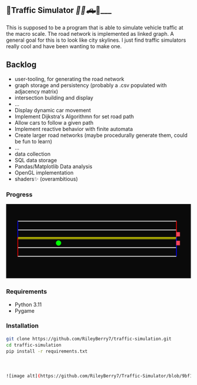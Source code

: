 ## 🏬Traffic Simulator _🚗____🚙🛻___🚓___

This is supposed to be a program that is able to simulate vehicle traffic at the macro scale. The road network is implemented as linked graph. A general goal for this is to look like city skylines. I just find traffic simulators really cool and have been wanting to make one. 

## Backlog
-  user-tooling, for generating the road network
-  graph storage and persistency (probably a .csv populated with adjacency matrix)
-  intersection building and display
-  ...
-  Display dynamic car movement
-  Implement Dijkstra's Algorithmn for set road path
-  Allow cars to follow a given path
-  Implement reactive behavior with finite automata
-  Create larger road networks (maybe procedurally generate them, could be fun to learn)
-  ...
-  data collection
-  SQL data storage
-  Pandas/Matplotlib Data analysis
-  OpenGL implementation
-  shaders✨
(overambitious)

### Progress
![image alt](https://github.com/RileyBerry7/Traffic-Simulator/blob/d17c45cca6dbfe82c56ca5547dc203eb96f0b2d2/screenshots/3-12-24.png)

### Requirements
- Python 3.11
- Pygame  

### Installation
```sh
git clone https://github.com/RileyBerry7/traffic-simulation.git
cd traffic-simulation
pip install -r requirements.txt



![image alt](https://github.com/RileyBerry7/Traffic-Simulator/blob/9bf1836f40f2df3a43c73564d329832a104f7953/screenshots/3-12-24.png)
